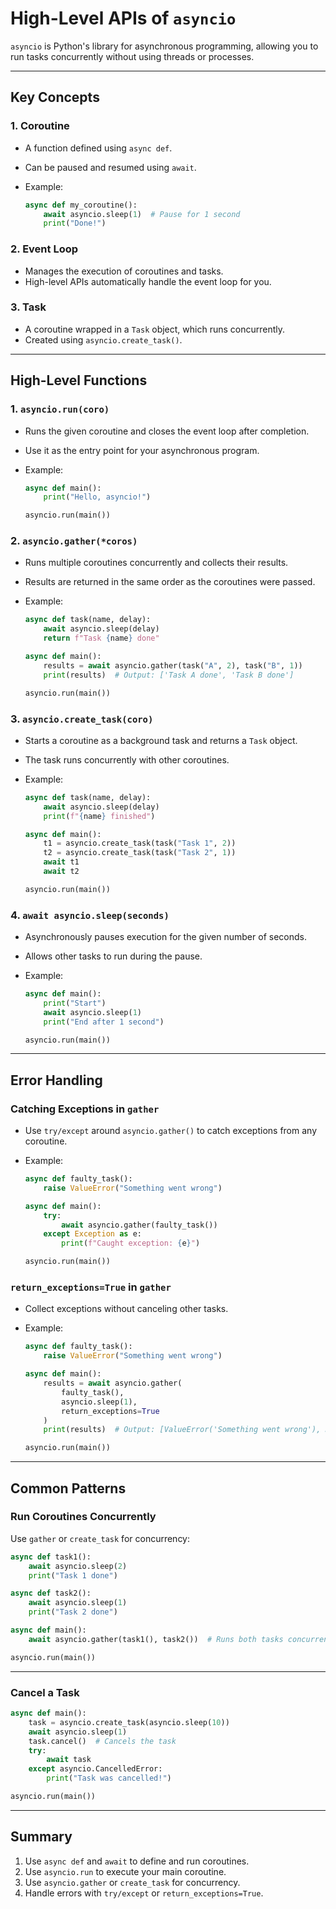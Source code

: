 # High-Level APIs of `asyncio`

`asyncio` is Python's library for asynchronous programming, allowing you to run tasks concurrently without using threads or processes.

---

## Key Concepts

### **1. Coroutine**

- A function defined using `async def`.
- Can be paused and resumed using `await`.
- Example:

  ```python
  async def my_coroutine():
      await asyncio.sleep(1)  # Pause for 1 second
      print("Done!")
  ```

### **2. Event Loop**

- Manages the execution of coroutines and tasks.
- High-level APIs automatically handle the event loop for you.

### **3. Task**

- A coroutine wrapped in a `Task` object, which runs concurrently.
- Created using `asyncio.create_task()`.

---

## High-Level Functions

### **1. `asyncio.run(coro)`**

- Runs the given coroutine and closes the event loop after completion.
- Use it as the entry point for your asynchronous program.
- Example:

  ```python
  async def main():
      print("Hello, asyncio!")

  asyncio.run(main())
  ```

### **2. `asyncio.gather(*coros)`**

- Runs multiple coroutines concurrently and collects their results.
- Results are returned in the same order as the coroutines were passed.
- Example:

  ```python
  async def task(name, delay):
      await asyncio.sleep(delay)
      return f"Task {name} done"

  async def main():
      results = await asyncio.gather(task("A", 2), task("B", 1))
      print(results)  # Output: ['Task A done', 'Task B done']

  asyncio.run(main())
  ```

### **3. `asyncio.create_task(coro)`**

- Starts a coroutine as a background task and returns a `Task` object.
- The task runs concurrently with other coroutines.
- Example:

  ```python
  async def task(name, delay):
      await asyncio.sleep(delay)
      print(f"{name} finished")

  async def main():
      t1 = asyncio.create_task(task("Task 1", 2))
      t2 = asyncio.create_task(task("Task 2", 1))
      await t1
      await t2

  asyncio.run(main())
  ```

### **4. `await asyncio.sleep(seconds)`**

- Asynchronously pauses execution for the given number of seconds.
- Allows other tasks to run during the pause.
- Example:

  ```python
  async def main():
      print("Start")
      await asyncio.sleep(1)
      print("End after 1 second")

  asyncio.run(main())
  ```

---

## Error Handling

### **Catching Exceptions in `gather`**

- Use `try/except` around `asyncio.gather()` to catch exceptions from any coroutine.
- Example:

  ```python
  async def faulty_task():
      raise ValueError("Something went wrong")

  async def main():
      try:
          await asyncio.gather(faulty_task())
      except Exception as e:
          print(f"Caught exception: {e}")

  asyncio.run(main())
  ```

### **`return_exceptions=True` in `gather`**

- Collect exceptions without canceling other tasks.
- Example:

  ```python
  async def faulty_task():
      raise ValueError("Something went wrong")

  async def main():
      results = await asyncio.gather(
          faulty_task(),
          asyncio.sleep(1),
          return_exceptions=True
      )
      print(results)  # Output: [ValueError('Something went wrong'), None]

  asyncio.run(main())
  ```

---

## Common Patterns

### **Run Coroutines Concurrently**

Use `gather` or `create_task` for concurrency:

```python
async def task1():
    await asyncio.sleep(2)
    print("Task 1 done")

async def task2():
    await asyncio.sleep(1)
    print("Task 2 done")

async def main():
    await asyncio.gather(task1(), task2())  # Runs both tasks concurrently

asyncio.run(main())
```

---

### **Cancel a Task**

```python
async def main():
    task = asyncio.create_task(asyncio.sleep(10))
    await asyncio.sleep(1)
    task.cancel()  # Cancels the task
    try:
        await task
    except asyncio.CancelledError:
        print("Task was cancelled!")

asyncio.run(main())
```

---

## Summary

1. Use `async def` and `await` to define and run coroutines.
2. Use `asyncio.run` to execute your main coroutine.
3. Use `asyncio.gather` or `create_task` for concurrency.
4. Handle errors with `try/except` or `return_exceptions=True`.
